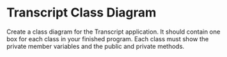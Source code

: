 # Transcript Class Diagram

Create a class diagram for the Transcript application. It should contain one box for each class in your finished program. Each class must show the private member variables and the public and private methods.

